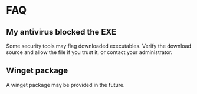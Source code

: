 # FAQ

## My antivirus blocked the EXE
Some security tools may flag downloaded executables. Verify the download source and allow the file if you trust it, or contact your administrator.


## Winget package
A winget package may be provided in the future.
